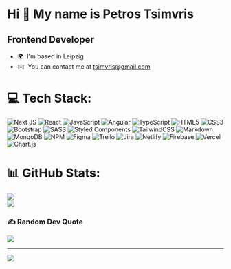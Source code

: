 Hi 👋 My name is Petros Tsimvris
================================

Frontend Developer
------------------

* 🌍  I'm based in Leipzig
* ✉️  You can contact me at [tsimvris@gmail.com](mailto:tsimvris@gmail.com)



# 💻 Tech Stack:
![Next JS](https://img.shields.io/badge/Next-black?style=flat-square&logo=next.js&logoColor=white) ![React](https://img.shields.io/badge/react-%2320232a.svg?style=flat-square&logo=react&logoColor=%2361DAFB)
![JavaScript](https://img.shields.io/badge/javascript-%23323330.svg?style=flat-square&logo=javascript&logoColor=%23F7DF1E)
![Angular](https://img.shields.io/badge/angular-%23DD0031.svg?style=flat-square&logo=angular&logoColor=white)
 ![TypeScript](https://img.shields.io/badge/typescript-%23007ACC.svg?style=flat-square&logo=typescript&logoColor=white)
![HTML5](https://img.shields.io/badge/html5-%23E34F26.svg?style=flat-square&logo=html5&logoColor=white)  ![CSS3](https://img.shields.io/badge/css3-%231572B6.svg?style=flat-square&logo=css3&logoColor=white) ![Bootstrap](https://img.shields.io/badge/bootstrap-%23563D7C.svg?style=flat-square&logo=bootstrap&logoColor=white) ![SASS](https://img.shields.io/badge/SASS-hotpink.svg?style=flat-square&logo=SASS&logoColor=white) ![Styled Components](https://img.shields.io/badge/styled--components-DB7093?style=flat-square&logo=styled-components&logoColor=white) ![TailwindCSS](https://img.shields.io/badge/tailwindcss-%2338B2AC.svg?style=flat-square&logo=tailwind-css&logoColor=white) 
![Markdown](https://img.shields.io/badge/markdown-%23000000.svg?style=flat-square&logo=markdown&logoColor=white)![MongoDB](https://img.shields.io/badge/MongoDB-%234ea94b.svg?style=flat-square&logo=mongodb&logoColor=white) ![NPM](https://img.shields.io/badge/NPM-%23000000.svg?style=flat-square&logo=npm&logoColor=white) 
![Figma](https://img.shields.io/badge/figma-%23F24E1E.svg?style=flat-square&logo=figma&logoColor=white) ![Trello](https://img.shields.io/badge/Trello-%23026AA7.svg?style=flat-square&logo=Trello&logoColor=white)  ![Jira](https://img.shields.io/badge/jira-%230A0FFF.svg?style=flat-square&logo=jira&logoColor=white) ![Netlify](https://img.shields.io/badge/netlify-%23000000.svg?style=flat-square&logo=netlify&logoColor=#00C7B7) ![Firebase](https://img.shields.io/badge/firebase-%23039BE5.svg?style=flat-square&logo=firebase)  ![Vercel](https://img.shields.io/badge/vercel-%23000000.svg?style=flat-square&logo=vercel&logoColor=white) 
  ![Chart.js](https://img.shields.io/badge/chart.js-F5788D.svg?style=flat-square&logo=chart.js&logoColor=white) 


# 📊 GitHub Stats:
![](https://github-readme-stats.vercel.app/api?username=tsimvris&theme=dark&hide_border=false&include_all_commits=true&count_private=true)<br/>
![](https://github-readme-streak-stats.herokuapp.com/?user=tsimvris&theme=dark&hide_border=false)<br/>


### ✍️ Random Dev Quote
![](https://quotes-github-readme.vercel.app/api?type=horizontal&theme=dark)

---
[![](https://visitcount.itsvg.in/api?id=tsimvris&icon=0&color=3)](https://visitcount.itsvg.in)
